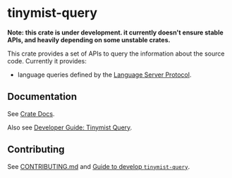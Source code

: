 
# tinymist-query

**Note: this crate is under development. it currently doesn't ensure stable APIs, and heavily depending on some unstable crates.**

This crate provides a set of APIs to query the information about the source code. Currently it provides:
+ language queries defined by the [Language Server Protocol](https://microsoft.github.io/language-server-protocol/).

## Documentation

See [Crate Docs](https://myriad-dreamin.github.io/tinymist/rs/tinymist_query/index.html).

Also see [Developer Guide: Tinymist Query](https://myriad-dreamin.github.io/tinymist/module/query.html).

## Contributing

See [CONTRIBUTING.md](https://github.com/Myriad-Dreamin/tinymist/blob/main/CONTRIBUTING.md) and [Guide to develop `tinymist-query`](https://github.com/Myriad-Dreamin/tinymist/blob/main/docs/dev-guide/tinymist-query.md).
